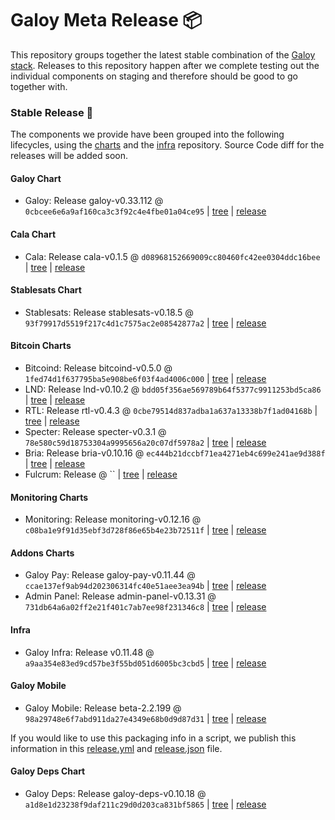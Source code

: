 # Galoy Meta Release 📦

This repository groups together the latest stable combination of the [Galoy stack](https://github.com/GaloyMoney/awesome-galoy#tech-components).
Releases to this repository happen after we complete testing out the individual components on staging and therefore should be good to go together with.

### Stable Release 🎉

The components we provide have been grouped into the following lifecycles, using the [charts](https://github.com/GaloyMoney/charts) and the [infra](https://github.com/GaloyMoney/galoy-infra) repository.
Source Code diff for the releases will be added soon.

#### Galoy Chart
- Galoy: Release galoy-v0.33.112 @ `0cbcee6e6a9af160ca3c3f92c4e4fbe01a04ce95` | [tree](https://github.com/GaloyMoney/charts/tree/0cbcee6e6a9af160ca3c3f92c4e4fbe01a04ce95/charts/galoy) | [release](https://github.com/GaloyMoney/charts/releases/tag/galoy-v0.33.112)

#### Cala Chart
- Cala: Release cala-v0.1.5 @ `d08968152669009cc80460fc42ee0304ddc16bee` | [tree](https://github.com/GaloyMoney/charts/tree/d08968152669009cc80460fc42ee0304ddc16bee/charts/cala) | [release](https://github.com/GaloyMoney/charts/releases/tag/cala-v0.1.5)

#### Stablesats Chart
- Stablesats: Release stablesats-v0.18.5 @ `93f79917d5519f217c4d1c7575ac2e08542877a2` | [tree](https://github.com/GaloyMoney/charts/tree/93f79917d5519f217c4d1c7575ac2e08542877a2/charts/stablesats) | [release](https://github.com/GaloyMoney/charts/releases/tag/stablesats-v0.18.5)

#### Bitcoin Charts
- Bitcoind: Release bitcoind-v0.5.0 @ `1fed74d1f637795ba5e908be6f03f4ad4006c000` | [tree](https://github.com/GaloyMoney/charts/tree/1fed74d1f637795ba5e908be6f03f4ad4006c000/charts/bitcoind) | [release](https://github.com/GaloyMoney/charts/releases/tag/bitcoind-v0.5.0)
- LND: Release lnd-v0.10.2 @ `bdd05f356ae569789b64f5377c9911253bd5ca86` | [tree](https://github.com/GaloyMoney/charts/tree/bdd05f356ae569789b64f5377c9911253bd5ca86/charts/lnd) | [release](https://github.com/GaloyMoney/charts/releases/tag/lnd-v0.10.2)
- RTL: Release rtl-v0.4.3 @ `0cbe79514d837adba1a637a13338b7f1ad04168b` | [tree](https://github.com/GaloyMoney/charts/tree/0cbe79514d837adba1a637a13338b7f1ad04168b/charts/rtl) | [release](https://github.com/GaloyMoney/charts/releases/tag/rtl-v0.4.3)
- Specter: Release specter-v0.3.1 @ `78e580c59d18753304a9995656a20c07df5978a2` | [tree](https://github.com/GaloyMoney/charts/tree/78e580c59d18753304a9995656a20c07df5978a2/charts/specter) | [release](https://github.com/GaloyMoney/charts/releases/tag/specter-v0.3.1)
- Bria: Release bria-v0.10.16 @ `ec444b21dccbf71ea4271eb4c699e241ae9d388f` | [tree](https://github.com/GaloyMoney/charts/tree/ec444b21dccbf71ea4271eb4c699e241ae9d388f/charts/bria) | [release](https://github.com/GaloyMoney/charts/releases/tag/bria-v0.10.16)
- Fulcrum: Release  @ `` | [tree](https://github.com/GaloyMoney/charts/tree//charts/fulcrum) | [release](https://github.com/GaloyMoney/charts/releases/tag/)

#### Monitoring Charts
- Monitoring: Release monitoring-v0.12.16 @ `c08ba1e9f91d35ebf3d728f86e65b4e23b72511f` | [tree](https://github.com/GaloyMoney/charts/tree/c08ba1e9f91d35ebf3d728f86e65b4e23b72511f/charts/monitoring) | [release](https://github.com/GaloyMoney/charts/releases/tag/monitoring-v0.12.16)

#### Addons Charts
- Galoy Pay: Release galoy-pay-v0.11.44 @ `ccae137ef9ab94d202306314fc40e51aee3ea94b` | [tree](https://github.com/GaloyMoney/charts/tree/ccae137ef9ab94d202306314fc40e51aee3ea94b/charts/galoy-pay) | [release](https://github.com/GaloyMoney/charts/releases/tag/galoy-pay-v0.11.44)
- Admin Panel: Release admin-panel-v0.13.31 @ `731db64a6a02ff2e21f401c7ab7ee98f231346c8` | [tree](https://github.com/GaloyMoney/charts/tree/731db64a6a02ff2e21f401c7ab7ee98f231346c8/charts/admin-panel) | [release](https://github.com/GaloyMoney/charts/releases/tag/admin-panel-v0.13.31)

#### Infra

- Galoy Infra: Release v0.11.48 @ `a9aa354e83ed9cd57be3f55bd051d6005bc3cbd5` | [tree](https://github.com/GaloyMoney/galoy-infra/tree/a9aa354e83ed9cd57be3f55bd051d6005bc3cbd5) | [release](https://github.com/GaloyMoney/galoy-infra/releases/tag/v0.11.48)

#### Galoy Mobile

- Galoy Mobile: Release beta-2.2.199 @ `98a29748e6f7abd911da27e4349e68b0d9d87d31` | [tree](https://github.com/GaloyMoney/galoy-mobile/tree/98a29748e6f7abd911da27e4349e68b0d9d87d31) | [release](https://github.com/GaloyMoney/galoy-mobile/releases/tag/beta-2.2.199)

If you would like to use this packaging info in a script, we publish this information in this [release.yml](./release.yml) and [release.json](./release.json) file.

#### Galoy Deps Chart
- Galoy Deps: Release galoy-deps-v0.10.18 @ `a1d8e1d23238f9daf211c29d0d203ca831bf5865` | [tree](https://github.com/GaloyMoney/charts/tree/a1d8e1d23238f9daf211c29d0d203ca831bf5865/charts/galoy-deps) | [release](https://github.com/GaloyMoney/charts/releases/tag/galoy-deps-v0.10.18)
